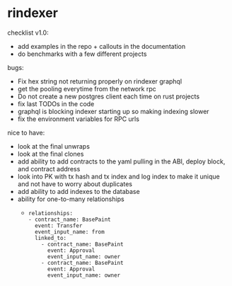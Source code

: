 # rindexer

checklist v1.0:
- add examples in the repo + callouts in the documentation
- do benchmarks with a few different projects

bugs:
- Fix hex string not returning properly on rindexer graphql
- get the pooling everytime from the network rpc
- Do not create a new postgres client each time on rust projects
- fix last TODOs in the code
- graphql is blocking indexer starting up so making indexing slower
- fix the environment variables for RPC urls 

nice to have:
- look at the final unwraps
- look at the final clones
- add ability to add contracts to the yaml pulling in the ABI, deploy block, and contract address
- look into PK with tx hash and tx index and log index to make it unique and not have to worry about duplicates
- add ability to add indexes to the database
- ability for one-to-many relationships
  -     relationships:
        - contract_name: BasePaint
          event: Transfer
          event_input_name: from
          linked_to:
            - contract_name: BasePaint
              event: Approval
              event_input_name: owner
            - contract_name: BasePaint
              event: Approval
              event_input_name: owner
